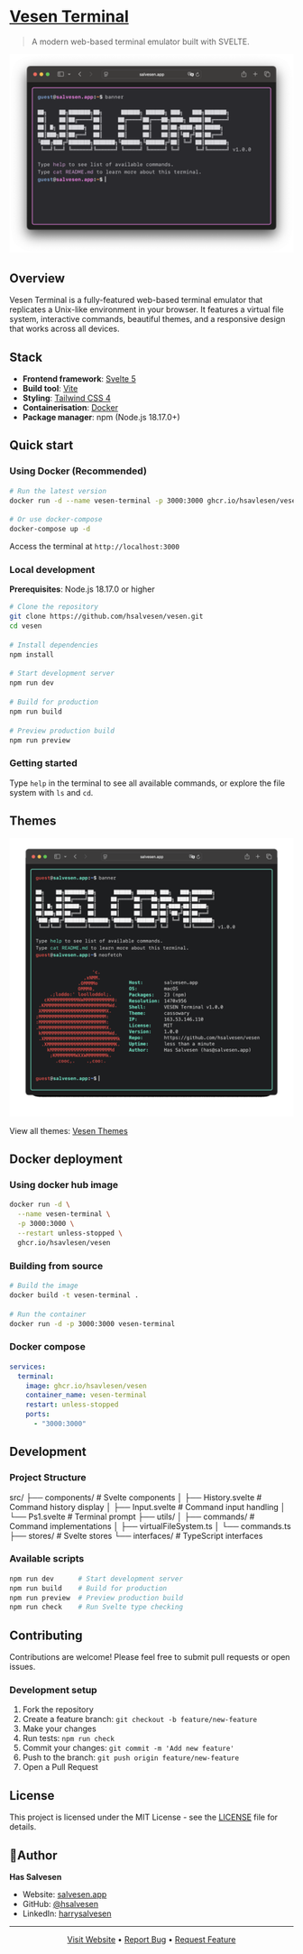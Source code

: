 # [Vesen Terminal](https://salvesen.app)

> A modern web-based terminal emulator built with SVELTE.

![banner](/docs/themes/banner.png)

## Overview

Vesen Terminal is a fully-featured web-based terminal emulator that replicates a Unix-like environment in your browser. It features a virtual file system, interactive commands, beautiful themes, and a responsive design that works across all devices.


## Stack

- **Frontend framework**: [Svelte 5](https://svelte.dev/)
- **Build tool**: [Vite](https://vitejs.dev/)
- **Styling**: [Tailwind CSS 4](https://tailwindcss.com/)
- **Containerisation**: [Docker](https://docker.com/)
- **Package manager**: npm (Node.js 18.17.0+)

## Quick start

### Using Docker (Recommended)

```bash
# Run the latest version
docker run -d --name vesen-terminal -p 3000:3000 ghcr.io/hsavlesen/vesen

# Or use docker-compose
docker-compose up -d
```

Access the terminal at `http://localhost:3000`

### Local development

**Prerequisites**: Node.js 18.17.0 or higher

```bash
# Clone the repository
git clone https://github.com/hsalvesen/vesen.git
cd vesen

# Install dependencies
npm install

# Start development server
npm run dev

# Build for production
npm run build

# Preview production build
npm run preview
```

### Getting started
Type `help` in the terminal to see all available commands, or explore the file system with `ls` and `cd`.

## Themes

![themes](/docs/themes/themes.gif)

View all themes: [Vesen Themes](/docs/themes)

##  Docker deployment

### Using docker hub image
```bash
docker run -d \
  --name vesen-terminal \
  -p 3000:3000 \
  --restart unless-stopped \
  ghcr.io/hsavlesen/vesen
```

### Building from source
```bash
# Build the image
docker build -t vesen-terminal .

# Run the container
docker run -d -p 3000:3000 vesen-terminal
```

### Docker compose
```yaml
services:
  terminal:
    image: ghcr.io/hsavlesen/vesen
    container_name: vesen-terminal
    restart: unless-stopped
    ports:
      - "3000:3000"
```

##  Development

### Project Structure
src/
├── components/          # Svelte components
│   ├── History.svelte   # Command history display
│   ├── Input.svelte     # Command input handling
│   └── Ps1.svelte       # Terminal prompt
├── utils/
│   ├── commands/        # Command implementations
│   ├── virtualFileSystem.ts
│   └── commands.ts
├── stores/              # Svelte stores
└── interfaces/          # TypeScript interfaces


### Available scripts
```bash
npm run dev      # Start development server
npm run build    # Build for production
npm run preview  # Preview production build
npm run check    # Run Svelte type checking
```

## Contributing

Contributions are welcome! Please feel free to submit pull requests or open issues.

### Development setup
1. Fork the repository
2. Create a feature branch: `git checkout -b feature/new-feature`
3. Make your changes
4. Run tests: `npm run check`
5. Commit your changes: `git commit -m 'Add new feature'`
6. Push to the branch: `git push origin feature/new-feature`
7. Open a Pull Request

## License

This project is licensed under the MIT License - see the [LICENSE](LICENSE) file for details.

## 👨Author

**Has Salvesen**
- Website: [salvesen.app](https://salvesen.app)
- GitHub: [@hsalvesen](https://github.com/hsalvesen)
- LinkedIn: [harrysalvesen](https://www.linkedin.com/in/harrysalvesen/)

---

<p align="center">
  <a href="https://salvesen.app">Visit Website</a> •
  <a href="https://github.com/hsalvesen/vesen/issues">Report Bug</a> •
  <a href="https://github.com/hsalvesen/vesen/issues">Request Feature</a>
</p>